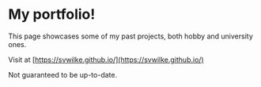 # My portfolio!

This page showcases some of my past projects, both hobby and university ones.

Visit at [https://svwilke.github.io/](https://svwilke.github.io/)

Not guaranteed to be up-to-date.
